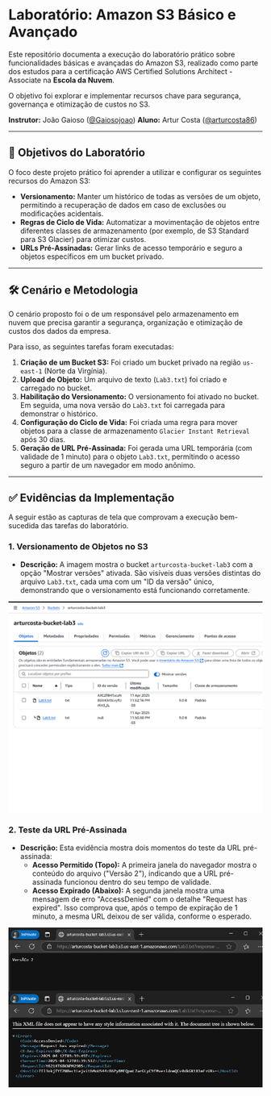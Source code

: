 # Laboratório: Amazon S3 Básico e Avançado

Este repositório documenta a execução do laboratório prático sobre funcionalidades básicas e avançadas do Amazon S3, realizado como parte dos estudos para a certificação AWS Certified Solutions Architect - Associate na **Escola da Nuvem**.

O objetivo foi explorar e implementar recursos chave para segurança, governança e otimização de custos no S3.

**Instrutor:** João Gaioso ([@Gaiosojoao](https://github.com/Gaiosojoao))
**Aluno:** Artur Costa ([@arturcosta86](https://github.com/arturcosta86))

---

## 🎯 Objetivos do Laboratório

O foco deste projeto prático foi aprender a utilizar e configurar os seguintes recursos do Amazon S3:

* **Versionamento:** Manter um histórico de todas as versões de um objeto, permitindo a recuperação de dados em caso de exclusões ou modificações acidentais.
* **Regras de Ciclo de Vida:** Automatizar a movimentação de objetos entre diferentes classes de armazenamento (por exemplo, de S3 Standard para S3 Glacier) para otimizar custos.
* **URLs Pré-Assinadas:** Gerar links de acesso temporário e seguro a objetos específicos em um bucket privado.

---

## 🛠️ Cenário e Metodologia

O cenário proposto foi o de um responsável pelo armazenamento em nuvem que precisa garantir a segurança, organização e otimização de custos dos dados da empresa.

Para isso, as seguintes tarefas foram executadas:

1.  **Criação de um Bucket S3:** Foi criado um bucket privado na região `us-east-1` (Norte da Virgínia).
2.  **Upload de Objeto:** Um arquivo de texto (`Lab3.txt`) foi criado e carregado no bucket.
3.  **Habilitação do Versionamento:** O versionamento foi ativado no bucket. Em seguida, uma nova versão do `Lab3.txt` foi carregada para demonstrar o histórico.
4.  **Configuração do Ciclo de Vida:** Foi criada uma regra para mover objetos para a classe de armazenamento `Glacier Instant Retrieval` após 30 dias.
5.  **Geração de URL Pré-Assinada:** Foi gerada uma URL temporária (com validade de 1 minuto) para o objeto `Lab3.txt`, permitindo o acesso seguro a partir de um navegador em modo anônimo.

---

## ✅ Evidências da Implementação

A seguir estão as capturas de tela que comprovam a execução bem-sucedida das tarefas do laboratório.

### 1. Versionamento de Objetos no S3
* **Descrição:** A imagem mostra o bucket `arturcosta-bucket-lab3` com a opção "Mostrar versões" ativada. São visíveis duas versões distintas do arquivo `Lab3.txt`, cada uma com um "ID da versão" único, demonstrando que o versionamento está funcionando corretamente.

![Versionamento de Objetos no S3](s3-versionamento-arturcosta.png)

### 2. Teste da URL Pré-Assinada
* **Descrição:** Esta evidência mostra dois momentos do teste da URL pré-assinada:
    * **Acesso Permitido (Topo):** A primeira janela do navegador mostra o conteúdo do arquivo ("Versão 2"), indicando que a URL pré-assinada funcionou dentro do seu tempo de validade.
    * **Acesso Expirado (Abaixo):** A segunda janela mostra uma mensagem de erro "AccessDenied" com o detalhe "Request has expired". Isso comprova que, após o tempo de expiração de 1 minuto, a mesma URL deixou de ser válida, conforme o esperado.

![Teste da URL Pré-Assinada](s3-url-pre-assinada-arturcosta.png)
